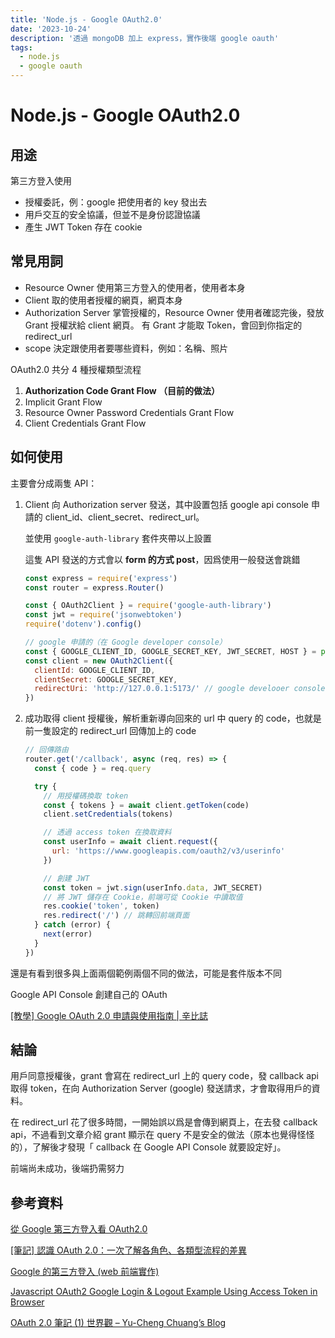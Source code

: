 ```yaml
---
title: 'Node.js - Google OAuth2.0'
date: '2023-10-24'
description: '透過 mongoDB 加上 express，實作後端 google oauth'
tags:
  - node.js
  - google oauth
---
```


# Node.js - Google OAuth2.0

## 用途

第三方登入使用

- 授權委託，例：google 把使用者的 key 發出去
- 用戶交互的安全協議，但並不是身份認證協議
- 產生 JWT Token 存在 cookie

<!-- ![Untitled](https://www.notion.so/OAuth2-0-d5a596b00e3b4c8c999faa80cc0cf2c2?pvs=4#3ed5ec29722b4b048763ea170facc654) -->

## 常見用詞

- Resource Owner
  使用第三方登入的使用者，使用者本身
- Client
  取的使用者授權的網頁，網頁本身
- Authorization Server
  掌管授權的，Resource Owner 使用者確認完後，發放 Grant 授權狀給 client 網頁。
  有 Grant 才能取 Token，會回到你指定的 redirect_url
- scope
  決定跟使用者要哪些資料，例如：名稱、照片

OAuth2.0 共分 4 種授權類型流程

1. **Authorization Code Grant Flow （目前的做法）**
2. Implicit Grant Flow
3. Resource Owner Password Credentials Grant Flow
4. Client Credentials Grant Flow

## 如何使用

主要會分成兩隻 API：

1. Client 向 Authorization server 發送，其中設置包括 google api console 申請的 client_id、client_secret、redirect_url。

   並使用 `google-auth-library` 套件夾帶以上設置

   這隻 API 發送的方式會以 **form 的方式 post**，因爲使用一般發送會跳錯

   ```js
   const express = require('express')
   const router = express.Router()

   const { OAuth2Client } = require('google-auth-library')
   const jwt = require('jsonwebtoken')
   require('dotenv').config()

   // google 申請的（在 Google developer console）
   const { GOOGLE_CLIENT_ID, GOOGLE_SECRET_KEY, JWT_SECRET, HOST } = process.env
   const client = new OAuth2Client({
     clientId: GOOGLE_CLIENT_ID,
     clientSecret: GOOGLE_SECRET_KEY,
     redirectUri: 'http://127.0.0.1:5173/' // google develooer console 設定的要一樣
   })
   ```

2. 成功取得 client 授權後，解析重新導向回來的 url 中 query 的 code，也就是前一隻設定的 redirect_url 回傳加上的 code

   ```js
   // 回傳路由
   router.get('/callback', async (req, res) => {
     const { code } = req.query

     try {
       // 用授權碼換取 token
       const { tokens } = await client.getToken(code)
       client.setCredentials(tokens)

       // 透過 access token 在換取資料
       const userInfo = await client.request({
         url: 'https://www.googleapis.com/oauth2/v3/userinfo'
       })

       // 創建 JWT
       const token = jwt.sign(userInfo.data, JWT_SECRET)
       // 將 JWT 儲存在 Cookie，前端可從 Cookie 中讀取值
       res.cookie('token', token)
       res.redirect('/') // 跳轉回前端頁面
     } catch (error) {
       next(error)
     }
   })
   ```

還是有看到很多與上面兩個範例兩個不同的做法，可能是套件版本不同

Google API Console 創建自己的 OAuth

[[教學] Google OAuth 2.0 申請與使用指南 | 辛比誌](https://xenby.com/b/245-教學-google-oauth-2-0-申請與使用指南)

## 結論

用戶同意授權後，grant 會寫在 redirect_url 上的 query code，發 callback api 取得 token，在向 Authorization Server (google) 發送請求，才會取得用戶的資料。

在 redirect_url 花了很多時間，一開始誤以爲是會傳到網頁上，在去發 callback api，不過看到文章介紹 grant 顯示在 query 不是安全的做法（原本也覺得怪怪的），了解後才發現「 callback 在 Google API Console 就要設定好」。

前端尚未成功，後端扔需努力

## 參考資料

[從 Google 第三方登入看 OAuth2.0](https://fufong79570.medium.com/從google第三方登入看oauth2-0-9ed2a98a5e98)

[[筆記] 認識 OAuth 2.0：一次了解各角色、各類型流程的差異](https://medium.com/麥克的半路出家筆記/筆記-認識-oauth-2-0-一次了解各角色-各類型流程的差異-c42da83a6015)

[Google 的第三方登入 (web 前端實作)](https://dwatow.github.io/2021/06-15-google-sign-in-oauth/)

[Javascript OAuth2 Google Login & Logout Example Using Access Token in Browser](https://www.youtube.com/watch?v=bOd4eFqIg00)

[OAuth 2.0 筆記 (1) 世界觀 – Yu-Cheng Chuang’s Blog](https://blog.yorkxin.org/posts/oauth2-1-introduction/?source=post_page-----b750821cde90--------------------------------)
